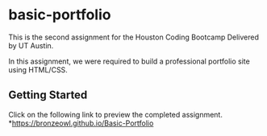 # basic-portfolio
This is the second assignment for the Houston Coding Bootcamp Delivered by UT Austin.

In this assignment, we were required to build a professional portfolio site using HTML/CSS. 

## Getting Started

Click on the following link to preview the completed assignment. 
*https://bronzeowl.github.io/Basic-Portfolio
